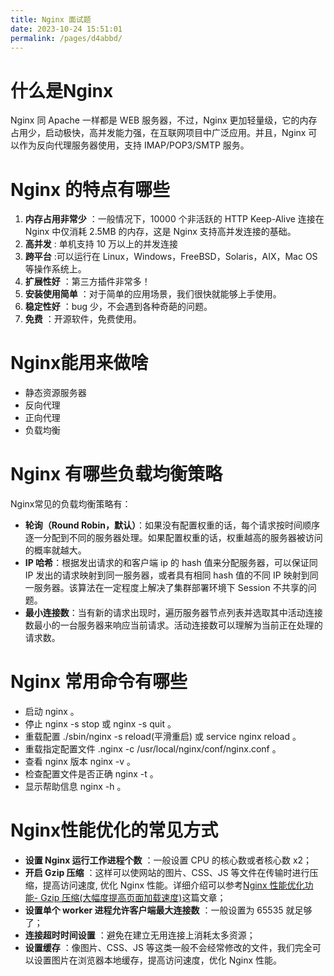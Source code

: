```yaml
---
title: Nginx 面试题
date: 2023-10-24 15:51:01
permalink: /pages/d4abbd/
---
```

# 什么是Nginx
Nginx 同 Apache 一样都是 WEB 服务器，不过，Nginx 更加轻量级，它的内存占用少，启动极快，高并发能力强，在互联网项目中广泛应用。并且，Nginx 可以作为反向代理服务器使用，支持 IMAP/POP3/SMTP 服务。
# Nginx 的特点有哪些

1. **内存占用非常少** ：一般情况下，10000 个非活跃的 HTTP Keep-Alive 连接在 Nginx 中仅消耗 2.5MB 的内存，这是 Nginx 支持高并发连接的基础。
2. **高并发** : 单机支持 10 万以上的并发连接
3. **跨平台** :可以运行在 Linux，Windows，FreeBSD，Solaris，AIX，Mac OS 等操作系统上。
4. **扩展性好** ：第三方插件非常多！
5. **安装使用简单** ：对于简单的应用场景，我们很快就能够上手使用。
6. **稳定性好** ：bug 少，不会遇到各种奇葩的问题。
7. **免费** ：开源软件，免费使用。
# Nginx能用来做啥

- 静态资源服务器
- 反向代理
- 正向代理
- 负载均衡
# Nginx 有哪些负载均衡策略
Nginx常见的负载均衡策略有：

- **轮询（Round Robin，默认）**：如果没有配置权重的话，每个请求按时间顺序逐一分配到不同的服务器处理。如果配置权重的话，权重越高的服务器被访问的概率就越大。
- **IP 哈希**：根据发出请求的和客户端 ip 的 hash 值来分配服务器，可以保证同 IP 发出的请求映射到同一服务器，或者具有相同 hash 值的不同 IP 映射到同一服务器。该算法在一定程度上解决了集群部署环境下 Session 不共享的问题。
- **最小连接数**：当有新的请求出现时，遍历服务器节点列表并选取其中活动连接数最小的一台服务器来响应当前请求。活动连接数可以理解为当前正在处理的请求数。
# Nginx 常用命令有哪些

- 启动 nginx 。
- 停止 nginx -s stop 或 nginx -s quit 。
- 重载配置 ./sbin/nginx -s reload(平滑重启) 或 service nginx reload 。
- 重载指定配置文件 .nginx -c /usr/local/nginx/conf/nginx.conf 。
- 查看 nginx 版本 nginx -v 。
- 检查配置文件是否正确 nginx -t 。
- 显示帮助信息 nginx -h 。
# Nginx性能优化的常见方式

- **设置 Nginx 运行工作进程个数** ：一般设置 CPU 的核心数或者核心数 x2；
- **开启 Gzip 压缩** ：这样可以使网站的图片、CSS、JS 等文件在传输时进行压缩，提高访问速度, 优化 Nginx 性能。详细介绍可以参考[Nginx 性能优化功能- Gzip 压缩(大幅度提高页面加载速度)](https://www.cnblogs.com/kevingrace/p/10018914.html)这篇文章；
- **设置单个 worker 进程允许客户端最大连接数** ：一般设置为 65535 就足够了；
- **连接超时时间设置** ：避免在建立无用连接上消耗太多资源；
- **设置缓存** ：像图片、CSS、JS 等这类一般不会经常修改的文件，我们完全可以设置图片在浏览器本地缓存，提高访问速度，优化 Nginx 性能。


